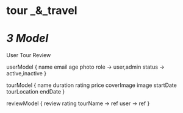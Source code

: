 # tour \_&\_travel

# **_3 Model_**

User
Tour
Review

userModel {
name
email
age
photo
role -> user,admin
status -> active,inactive
}

tourModel {
name
duration
rating
price
coverImage
image
startDate
tourLocation
endDate
}

reviewModel {
review
rating
tourName -> ref
user -> ref
}
